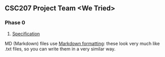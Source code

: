 ## CSC207 Project Team \<We Tried>

### Phase 0

1. [Specification](https://github.com/CSC207-UofT/course-project-we-tried/blob/d2ab6b41e0b27541285ad83546ccf2b856be20cc/Specification.md)



MD (Markdown) files use [Markdown formatting](https://guides.github.com/features/mastering-markdown/): 
these look very much like .txt files, so you can write them in a very similar way.
